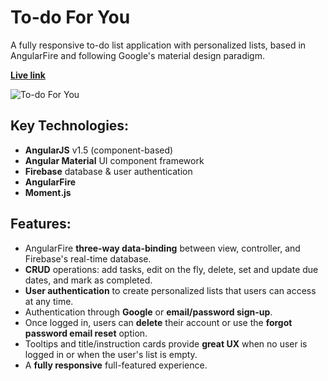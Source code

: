 # To-do For You

A fully responsive to-do list application with personalized lists, based in AngularFire and following Google's material design paradigm.

**[Live link](https://tsturtz.github.io/todo-for-you/)**

![To-do For You]()

## Key Technologies:
- **AngularJS** v1.5 (component-based)
- **Angular Material** UI component framework
- **Firebase** database & user authentication
- **AngularFire**
- **Moment.js**

## Features:

- AngularFire **three-way data-binding** between view, controller, and Firebase's real-time database.
- **CRUD** operations: add tasks, edit on the fly, delete, set and update due dates, and mark as completed.
- **User authentication** to create personalized lists that users can access at any time.
- Authentication through **Google** or **email/password sign-up**.
- Once logged in, users can **delete** their account or use the **forgot password email reset** option.
- Tooltips and title/instruction cards provide **great UX** when no user is logged in or when the user's list is empty.
- A **fully responsive** full-featured experience.

